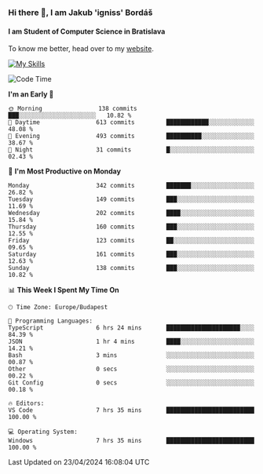 ### Hi there 👋, I am Jakub 'igniss' Bordáš

#### I am Student of Computer Science in Bratislava
To know me better, head over to my [website](https://bordas.sk).

[![My Skills](https://skillicons.dev/icons?i=js,html,css,figma,svelte,java,kotlin,python,postgresql,typescript,nest,nodejs)](https://bordas.sk)


<!--START_SECTION:waka-->
![Code Time](http://img.shields.io/badge/Code%20Time-1%2C475%20hrs%2037%20mins-blue)

**I'm an Early 🐤** 

```text
🌞 Morning                138 commits         ███░░░░░░░░░░░░░░░░░░░░░░   10.82 % 
🌆 Daytime                613 commits         ████████████░░░░░░░░░░░░░   48.08 % 
🌃 Evening                493 commits         ██████████░░░░░░░░░░░░░░░   38.67 % 
🌙 Night                  31 commits          █░░░░░░░░░░░░░░░░░░░░░░░░   02.43 % 
```
📅 **I'm Most Productive on Monday** 

```text
Monday                   342 commits         ███████░░░░░░░░░░░░░░░░░░   26.82 % 
Tuesday                  149 commits         ███░░░░░░░░░░░░░░░░░░░░░░   11.69 % 
Wednesday                202 commits         ████░░░░░░░░░░░░░░░░░░░░░   15.84 % 
Thursday                 160 commits         ███░░░░░░░░░░░░░░░░░░░░░░   12.55 % 
Friday                   123 commits         ██░░░░░░░░░░░░░░░░░░░░░░░   09.65 % 
Saturday                 161 commits         ███░░░░░░░░░░░░░░░░░░░░░░   12.63 % 
Sunday                   138 commits         ███░░░░░░░░░░░░░░░░░░░░░░   10.82 % 
```


📊 **This Week I Spent My Time On** 

```text
🕑︎ Time Zone: Europe/Budapest

💬 Programming Languages: 
TypeScript               6 hrs 24 mins       █████████████████████░░░░   84.39 % 
JSON                     1 hr 4 mins         ████░░░░░░░░░░░░░░░░░░░░░   14.21 % 
Bash                     3 mins              ░░░░░░░░░░░░░░░░░░░░░░░░░   00.87 % 
Other                    0 secs              ░░░░░░░░░░░░░░░░░░░░░░░░░   00.22 % 
Git Config               0 secs              ░░░░░░░░░░░░░░░░░░░░░░░░░   00.18 % 

🔥 Editors: 
VS Code                  7 hrs 35 mins       █████████████████████████   100.00 % 

💻 Operating System: 
Windows                  7 hrs 35 mins       █████████████████████████   100.00 % 
```


 Last Updated on 23/04/2024 16:08:04 UTC
<!--END_SECTION:waka-->

